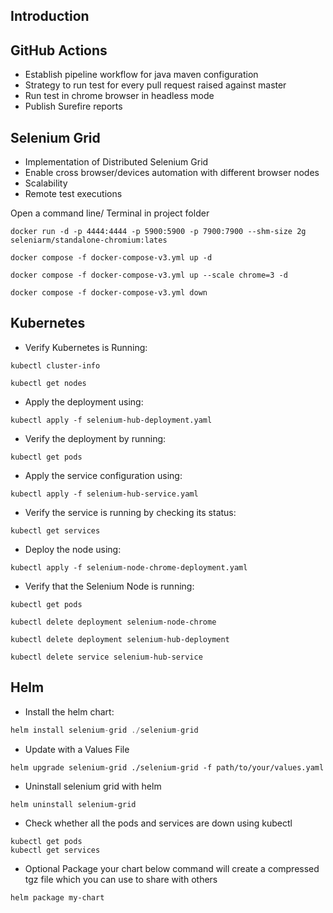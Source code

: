 ## Introduction

## GitHub Actions

* Establish pipeline workflow for java maven configuration
* Strategy to run test for every pull request raised against master
* Run test in chrome browser in headless mode
* Publish Surefire reports

## Selenium Grid

* Implementation of Distributed Selenium Grid
* Enable cross browser/devices automation with different browser nodes
* Scalability
* Remote test executions

Open a command line/ Terminal in project folder
```standalone selenium grid in Mac
docker run -d -p 4444:4444 -p 5900:5900 -p 7900:7900 --shm-size 2g seleniarm/standalone-chromium:lates
```

```distributed selenium grid
docker compose -f docker-compose-v3.yml up -d
```
```scaling chrome service
docker compose -f docker-compose-v3.yml up --scale chrome=3 -d
```

```tear down containers
docker compose -f docker-compose-v3.yml down
```

## Kubernetes

* Verify Kubernetes is Running:
```Open a terminal and run the following command to check the status of Kubernetes:
kubectl cluster-info
```

```Check Nodes Status:
kubectl get nodes
```

* Apply the deployment using:
```
kubectl apply -f selenium-hub-deployment.yaml
```
* Verify the deployment by running:
```
kubectl get pods
```
* Apply the service configuration using:
```
kubectl apply -f selenium-hub-service.yaml
```
* Verify the service is running by checking its status:
```
kubectl get services
```
* Deploy the node using:
```
kubectl apply -f selenium-node-chrome-deployment.yaml
```
* Verify that the Selenium Node is running:
```
kubectl get pods
```

```Delete the Selenium Node Deployment:
kubectl delete deployment selenium-node-chrome
```
```Delete the Selenium Hub Deployment:
kubectl delete deployment selenium-hub-deployment
```
```Delete the Selenium Hub Service:
kubectl delete service selenium-hub-service
```

## Helm

* Install the helm chart:
```go to the directory having templates, chart.yaml, values.yaml:
helm install selenium-grid ./selenium-grid
```

* Update with a Values File
```To apply new values from a values.yaml file to an active Helm deployment:
helm upgrade selenium-grid ./selenium-grid -f path/to/your/values.yaml
```

* Uninstall selenium grid with helm
```
helm uninstall selenium-grid
```

* Check whether all the pods and services are down using kubectl
```
kubectl get pods
kubectl get services
```
* Optional Package your chart below command will create a compressed tgz file which you can use to share with others
```
helm package my-chart
```